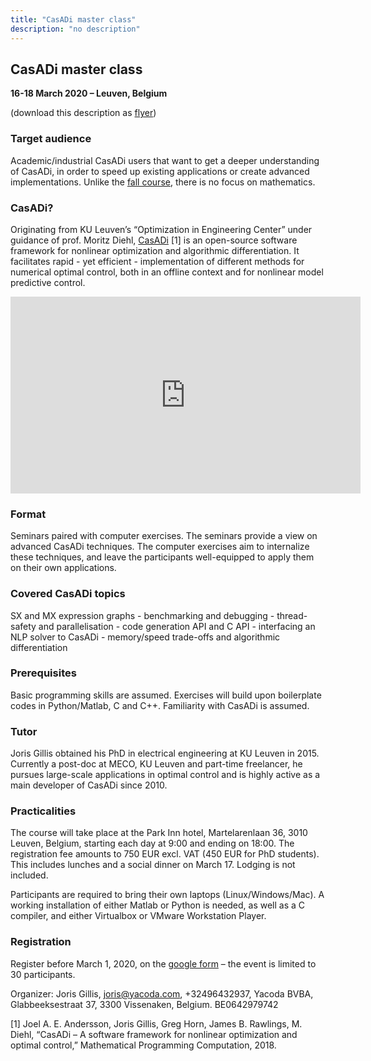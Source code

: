 ```yaml
---
title: "CasADi master class"
description: "no description"
---
```


## CasADi master class

**16-18 March 2020 – Leuven, Belgium**

(download this description as [flyer](master2020.pdf))

### Target audience
Academic/industrial CasADi users that want to get a deeper understanding of CasADi, in order to speed up existing applications or create advanced implementations. Unlike the [fall course](../ocp2020), there is no focus on mathematics.

### CasADi?
Originating from KU Leuven’s “Optimization in Engineering Center” under guidance of prof. Moritz Diehl, [CasADi](http://casadi.org) [1] is an open-source software framework for nonlinear optimization and algorithmic differentiation. It facilitates rapid - yet efficient - implementation of different methods for numerical optimal control, both in an offline context and for nonlinear model predictive control.

<iframe width="560" height="315" src="https://www.youtube.com/embed/aygB4COWHCs" frameborder="0" allow="autoplay; encrypted-media" allowfullscreen></iframe>

### Format
Seminars paired with computer exercises. The seminars provide a view on advanced CasADi techniques. The computer exercises aim to internalize these techniques, and leave the participants well-equipped to apply them on their own applications.

### Covered CasADi topics
SX and MX expression graphs - benchmarking and debugging - thread-safety and parallelisation - code generation API and C API - interfacing an NLP solver to CasADi - memory/speed trade-offs and algorithmic differentiation

### Prerequisites
Basic programming skills are assumed. Exercises will build upon boilerplate codes in Python/Matlab, C and C++. Familiarity with CasADi is assumed.

### Tutor
Joris Gillis obtained his PhD in electrical engineering at KU Leuven in 2015. Currently a post-doc at MECO, KU Leuven and part-time freelancer, he pursues large-scale applications in optimal control and is highly active as a main developer of CasADi since 2010.

### Practicalities
The course will take place at the Park Inn hotel, Martelarenlaan 36, 3010 Leuven, Belgium, starting each day at 9:00 and ending on 18:00.
The registration fee amounts to 750 EUR excl. VAT (450 EUR for PhD students). This includes lunches and a social dinner on March 17. Lodging is not included.

Participants are required to bring their own laptops (Linux/Windows/Mac). A working installation of either Matlab or Python is needed, as well as a C compiler, and either Virtualbox or VMware Workstation Player.

### Registration

Register before March 1, 2020, on the [google form](https://forms.gle/CWy6Zz3YU8UD7mXi9) – the event is limited to 30 participants.

Organizer: Joris Gillis, [joris@yacoda.com](mailto:joris@yacoda.com), +32496432937, Yacoda BVBA, Glabbeeksestraat 37, 3300 Vissenaken, Belgium. BE0642979742


[1] Joel A. E. Andersson, Joris Gillis, Greg Horn, James B. Rawlings, M. Diehl, “CasADi – A software framework for nonlinear optimization and optimal control,” Mathematical Programming Computation, 2018.
